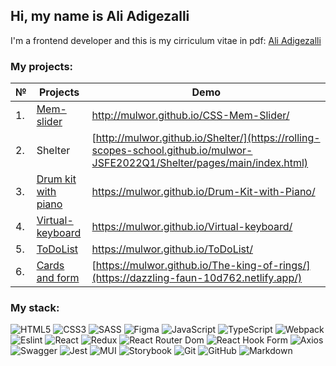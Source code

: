 ## Hi, my name is Ali Adigezalli 
I'm a frontend developer and this is my cirriculum vitae in pdf: 
[Ali Adigezalli](https://github.com/Mulwor/Mulwor/files/11240381/Resume.-.Ali.Adigezalli.pdf)


### My projects: 

| № | Projects | Demo | 
| ------- | -------- | -------- | 
| 1.  | [Mem-slider](https://github.com/Mulwor/CSS-Mem-Slider/tree/gh-pages) | http://mulwor.github.io/CSS-Mem-Slider/ |
| 2.  | Shelter                                                              |[http://mulwor.github.io/Shelter/](https://rolling-scopes-school.github.io/mulwor-JSFE2022Q1/Shelter/pages/main/index.html)| 
| 3.  | [Drum kit with piano](https://github.com/Mulwor/Drum-Kit-with-Piano/tree/drum-kit-piano) |https://mulwor.github.io/Drum-Kit-with-Piano/ |
| 4.  | [Virtual-keyboard](https://github.com/Mulwor/Virtual-keyboard/tree/virtual-keyboard) | https://mulwor.github.io/Virtual-keyboard/ |
| 5.  | [ToDoList](https://github.com/Mulwor/ToDoList) | https://mulwor.github.io/ToDoList/ | 
| 6.  | [Cards and form](https://github.com/Mulwor/The-king-of-rings) | [https://mulwor.github.io/The-king-of-rings/](https://dazzling-faun-10d762.netlify.app/)|

### My stack: 
![HTML5](https://img.shields.io/badge/html5-%23E34F26.svg?style=for-the-badge&logo=html5&logoColor=white)
![CSS3](https://img.shields.io/badge/css3-%231572B6.svg?style=for-the-badge&logo=css3&logoColor=white)
![SASS](https://img.shields.io/badge/SASS-hotpink.svg?style=for-the-badge&logo=SASS&logoColor=white)
![Figma](https://img.shields.io/badge/figma-%23F24E1E.svg?style=for-the-badge&logo=figma&logoColor=white)
![JavaScript](https://img.shields.io/badge/-JavaScript-333?style=for-the-badge&logo=javascript)
![TypeScript](https://img.shields.io/badge/typescript-%23007ACC.svg?style=for-the-badge&logo=typescript&logoColor=white)
![Webpack](https://img.shields.io/badge/webpack-333?style=for-the-badge&logo=webpack&logoColor=white)
![Eslint](https://user-images.githubusercontent.com/91879193/231826273-47ced88f-3531-44bf-8370-d2e782feecf4.svg)
![React](https://img.shields.io/badge/react-%2320232a.svg?style=for-the-badge&logo=react&logoColor=%2361DAFB)
![Redux](https://img.shields.io/badge/redux-%23593d88.svg?style=for-the-badge&logo=redux&logoColor=white)
![React Router Dom](https://img.shields.io/badge/React_Router_Dom-CA4245?style=for-the-badge&logo=react-router&logoColor=white)
![React Hook Form](https://img.shields.io/badge/React_Hook_Form-F25278?style=for-the-badge&logo=react-hook-form&logoColor=white)
![Axios](https://img.shields.io/badge/-Axios-purple?style=for-the-badge&logo=swagger&logoColor=white)
![Swagger](https://img.shields.io/badge/-Swagger-%23Clojure?style=for-the-badge&logo=swagger&logoColor=white)
![Jest](https://img.shields.io/badge/-jest-%23C21325?style=for-the-badge&logo=jest&logoColor=white)
![MUI](https://img.shields.io/badge/MUI-%230081CB.svg?style=for-the-badge&logo=mui&logoColor=white)
![Storybook](https://img.shields.io/badge/-Storybook-FF4785?style=for-the-badge&logo=storybook&logoColor=white)
![Git](https://img.shields.io/badge/git-%23F05033.svg?style=for-the-badge&logo=git&logoColor=white)
![GitHub](https://img.shields.io/badge/github-%23121011.svg?style=for-the-badge&logo=github&logoColor=white)
![Markdown](https://img.shields.io/badge/-Markdown-333?style=for-the-badge&logo=markdown)




